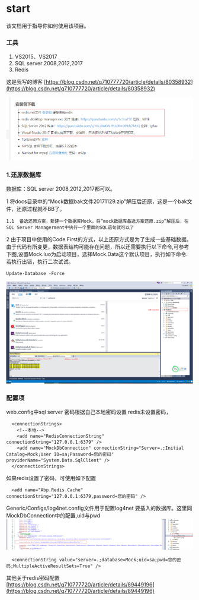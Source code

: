 # start

该文档用于指导你如何使用该项目。
### 工具
1. VS2015、VS2017
2. SQL server 2008,2012,2017
3. Redis

这是我写的博客
[https://blog.csdn.net/q710777720/article/details/80358932](https://blog.csdn.net/q710777720/article/details/80358932)

![安装包下载](/docs/images/Install-Software.png)

### 1.还原数据库
数据库：SQL server 2008,2012,2017都可以。

1 将docs目录中的“Mock数据bak文件20171129.zip”解压后还原，这是一个bak文件，还原过程就不BB了。

    1.1  备选还原方案，新建一个数据库Mock，将“mock数据库备选方案还原.zip”解压后，在SQL Server Managerment中执行一个里面的SQL语句就可以了

2 由于项目中使用的Code First的方式，以上还原方式是为了生成一些基础数据。由于代码有所变更，数据表结构可能存在问题，所以还需要执行以下命令,可参考下图,设置Mock.luo为启动项目，选择Mock.Data这个默认项目，执行如下命令.若执行出错，执行二次试试。

~~~
Update-Database -Force
~~~

![/docs/images/Update-Database.png](/docs/images/Update-Database.png)



### 配置项

web.config中sql server 密码根据自己本地密码设置 redis未设置密码，

~~~
  <connectionStrings>
    <!--本地-->
    <add name="RedisConnectionString" connectionString="127.0.0.1:6379" />
    <add name="MockDbConnection" connectionString="Server=.;Initial Catalog=Mock;User ID=sa;Password=您的密码" providerName="System.Data.SqlClient" />
  </connectionStrings>
~~~

如果redis设置了密码，可使用如下配置
~~~
  <add name="Abp.Redis.Cache" connectionString="127.0.0.1:6379,password=您的密码" />
~~~

Generic/Configs/log4net.config文件用于配置log4net 要插入的数据库。这里同MockDbConnection中的配置,uid与pwd
![/docs/images/log4net-Config.png](/docs/images/log4net-Config.png)
~~~
  <connectionString value="server=.;database=Mock;uid=sa;pwd=您的密码;MultipleActiveResultSets=True" />
~~~

其他关于redis密码配置 [https://blog.csdn.net/q710777720/article/details/89449196](https://blog.csdn.net/q710777720/article/details/89449196)